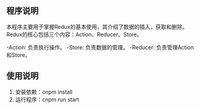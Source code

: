 ## 程序说明
  本程序主要用于掌握Redux的基本使用，其介绍了数据的插入，获取和删除。  
  Redux的核心包括三个内容：Action、Reducer、Store。  
  
  -Action: 负责执行操作。
  -Store: 负责数据的管理。
  -Reducer: 负责管理Action和Store。
## 使用说明
1. 安装依赖：cnpm install
2. 运行程序：cnpm run start
